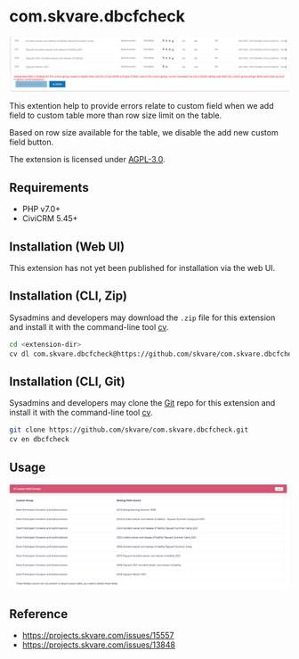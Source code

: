 # com.skvare.dbcfcheck

![Screenshot](/images/screenshot_2.png)

This extention help to provide errors relate to custom field when we add
 field to custom table more than row size limit on the table.

Based on row size available for the table, we disable the add new custom
field button.

The extension is licensed under [AGPL-3.0](LICENSE.txt).

## Requirements

* PHP v7.0+
* CiviCRM 5.45+

## Installation (Web UI)

This extension has not yet been published for installation via the web UI.

## Installation (CLI, Zip)

Sysadmins and developers may download the `.zip` file for this extension and
install it with the command-line tool [cv](https://github.com/civicrm/cv).

```bash
cd <extension-dir>
cv dl com.skvare.dbcfcheck@https://github.com/skvare/com.skvare.dbcfcheck/archive/master.zip
```

## Installation (CLI, Git)

Sysadmins and developers may clone the [Git](https://en.wikipedia.org/wiki/Git) repo for this extension and
install it with the command-line tool [cv](https://github.com/civicrm/cv).

```bash
git clone https://github.com/skvare/com.skvare.dbcfcheck.git
cv en dbcfcheck
```

## Usage

![Screenshot](/images/screenshot_1.png)

## Reference
* https://projects.skvare.com/issues/15557
* https://projects.skvare.com/issues/13848
